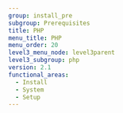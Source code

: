 ```yaml
---
group: install_pre
subgroup: Prerequisites
title: PHP
menu_title: PHP
menu_order: 20
level3_menu_node: level3parent
level3_subgroup: php
version: 2.1
functional_areas:
  - Install
  - System
  - Setup
---
```


